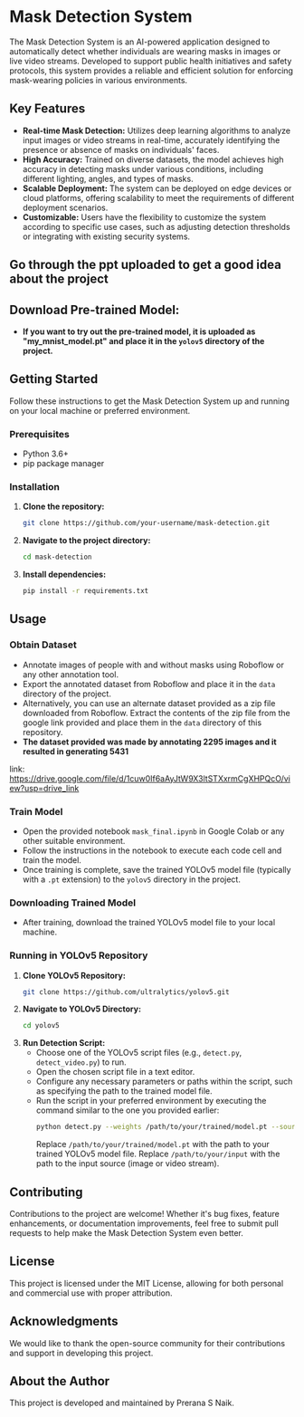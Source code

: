 # Mask Detection System

The Mask Detection System is an AI-powered application designed to automatically detect whether individuals are wearing masks in images or live video streams. Developed to support public health initiatives and safety protocols, this system provides a reliable and efficient solution for enforcing mask-wearing policies in various environments.

## Key Features

- **Real-time Mask Detection:** Utilizes deep learning algorithms to analyze input images or video streams in real-time, accurately identifying the presence or absence of masks on individuals' faces.
- **High Accuracy:** Trained on diverse datasets, the model achieves high accuracy in detecting masks under various conditions, including different lighting, angles, and types of masks.
- **Scalable Deployment:** The system can be deployed on edge devices or cloud platforms, offering scalability to meet the requirements of different deployment scenarios.
- **Customizable:** Users have the flexibility to customize the system according to specific use cases, such as adjusting detection thresholds or integrating with existing security systems.

## Go through the ppt uploaded to get a good idea about the project

## Download Pre-trained Model:
- **If you want to try out the pre-trained model, it is uploaded as "my_mnist_model.pt" and place it in the `yolov5` directory of the project.**


## Getting Started

Follow these instructions to get the Mask Detection System up and running on your local machine or preferred environment.

### Prerequisites

- Python 3.6+
- pip package manager

### Installation

1. **Clone the repository:**
    ```bash
    git clone https://github.com/your-username/mask-detection.git
    ```
2. **Navigate to the project directory:**
    ```bash
    cd mask-detection
    ```
3. **Install dependencies:**
    ```bash
    pip install -r requirements.txt
    ```

## Usage

### Obtain Dataset

- Annotate images of people with and without masks using Roboflow or any other annotation tool.
- Export the annotated dataset from Roboflow and place it in the `data` directory of the project.
- Alternatively, you can use an alternate dataset provided as a zip file downloaded from Roboflow. Extract the contents of the zip file from the google link provided and place them in the `data` directory of this repository.
- **The dataset provided was made by annotating 2295 images and it resulted in generating 5431**

link: https://drive.google.com/file/d/1cuw0If6aAyJtW9X3ltSTXxrmCgXHPQcO/view?usp=drive_link

### Train Model

- Open the provided notebook `mask_final.ipynb` in Google Colab or any other suitable environment.
- Follow the instructions in the notebook to execute each code cell and train the model.
- Once training is complete, save the trained YOLOv5 model file (typically with a `.pt` extension) to the `yolov5` directory in the project.

### Downloading Trained Model

- After training, download the trained YOLOv5 model file to your local machine.

### Running in YOLOv5 Repository

1. **Clone YOLOv5 Repository:**
    ```bash
    git clone https://github.com/ultralytics/yolov5.git
    ```
2. **Navigate to YOLOv5 Directory:**
    ```bash
    cd yolov5
    ```
3. **Run Detection Script:**
    - Choose one of the YOLOv5 script files (e.g., `detect.py`, `detect_video.py`) to run.
    - Open the chosen script file in a text editor.
    - Configure any necessary parameters or paths within the script, such as specifying the path to the trained model file.
    - Run the script in your preferred environment by executing the command similar to the one you provided earlier:
        ```bash
        python detect.py --weights /path/to/your/trained/model.pt --source /path/to/your/input
        ```
        Replace `/path/to/your/trained/model.pt` with the path to your trained YOLOv5 model file.
        Replace `/path/to/your/input` with the path to the input source (image or video stream).

## Contributing

Contributions to the project are welcome! Whether it's bug fixes, feature enhancements, or documentation improvements, feel free to submit pull requests to help make the Mask Detection System even better.

## License

This project is licensed under the MIT License, allowing for both personal and commercial use with proper attribution.

## Acknowledgments

We would like to thank the open-source community for their contributions and support in developing this project.

## About the Author

This project is developed and maintained by Prerana S Naik. 

